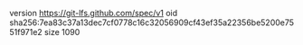 version https://git-lfs.github.com/spec/v1
oid sha256:7ea83c37a13dec7cf0778c16c32056909cf43ef35a22356be5200e7551f971e2
size 1090
